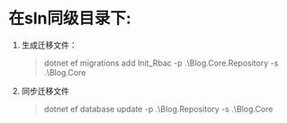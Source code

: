 ﻿# 在sln同级目录下:

1. 生成迁移文件：
   
   >   dotnet ef migrations add Init_Rbac -p .\Blog.Core.Repository -s .\Blog.Core
2. 同步迁移文件
   
   >  dotnet ef database update -p .\Blog.Repository -s .\Blog.Core

